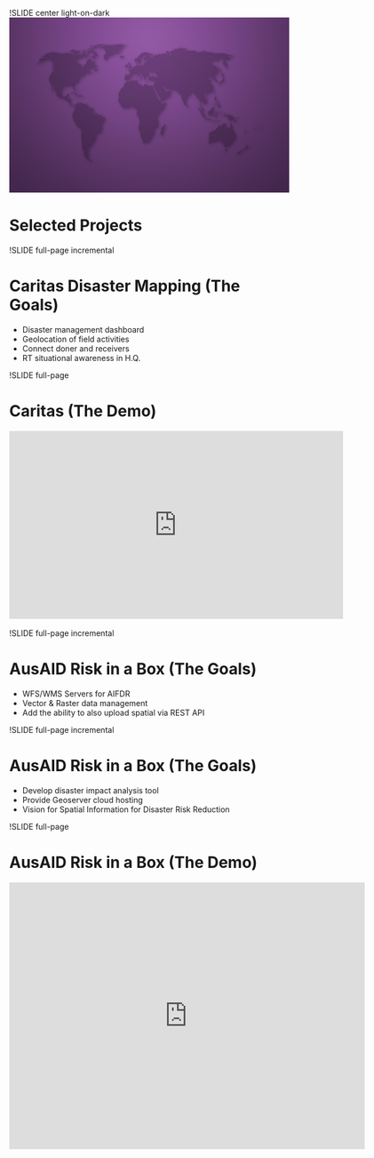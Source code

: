 !SLIDE center light-on-dark
![background](1280_Violet_World.jpg)
# Selected Projects

!SLIDE full-page incremental
# Caritas Disaster Mapping (The Goals)

* Disaster management dashboard
* Geolocation  of field activities
* Connect doner and receivers
* RT situational awareness in H.Q.

!SLIDE full-page
# Caritas (The Demo)

<iframe src="http://player.vimeo.com/video/30384133?title=0&amp;byline=0&amp;portrait=0" width="601" height="338" frameborder="0" allowFullScreen></iframe>

!SLIDE full-page incremental
# AusAID Risk in a Box (The Goals)

* WFS/WMS Servers for AIFDR
* Vector & Raster data management
* Add the ability to also upload spatial via REST API

!SLIDE full-page incremental
# AusAID Risk in a Box (The Goals)

* Develop disaster impact analysis tool
* Provide Geoserver cloud hosting
* Vision for Spatial Information for Disaster Risk Reduction

!SLIDE full-page
# AusAID Risk in a Box (The Demo)

<iframe src="http://player.vimeo.com/video/30383882?title=0&amp;byline=0&amp;portrait=0&amp;autoplay=1" width="640" height="480" frameborder="0" allowFullScreen></iframe>